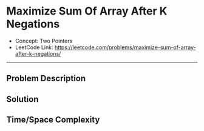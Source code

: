 # Maximize Sum Of Array After K Negations

- Concept: Two Pointers
- LeetCode Link: https://leetcode.com/problems/maximize-sum-of-array-after-k-negations/

---

## Problem Description

## Solution

## Time/Space Complexity

